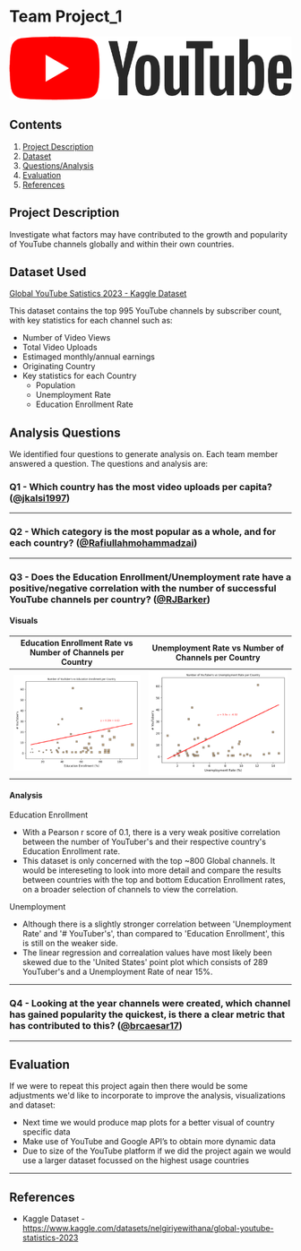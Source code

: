# Team Project_1

![YouTube logo](output_data/yt_logo_rgb_light.png)


## Contents

1. [Project Description](#project-description)
2. [Dataset](#dataset-used)
3. [Questions/Analysis](#analysis-questions)
4. [Evaluation](#evaluation)
5. [References](#references)


## Project Description   

Investigate what factors may have contributed to the growth and popularity of YouTube channels globally and within their own countries.


## Dataset Used

[Global YouTube Satistics 2023 - Kaggle Dataset](https://www.kaggle.com/datasets/nelgiriyewithana/global-youtube-statistics-2023)

This dataset contains the top 995 YouTube channels by subscriber count, with key statistics for each channel such as:
    
   - Number of Video Views  
   - Total Video Uploads  
   - Estimaged monthly/annual earnings  
   - Originating Country  
   - Key statistics for each Country  
       - Population  
       - Unemployment Rate  
       - Education Enrollment Rate  


## Analysis Questions   

We identified four questions to generate analysis on. Each team member answered a question. The questions and analysis are:

### Q1 - Which country has the most video uploads per capita? ([@jkalsi1997](https://github.com/jkalsi1997))

---

### Q2 - Which category is the most popular as a whole, and for each country? ([@Rafiullahmohammadzai](https://github.com/Rafiullahmohammadzai))

---

### Q3 - Does the Education Enrollment/Unemployment rate have a positive/negative correlation with the number of successful YouTube channels per country? ([@RJBarker](https://github.com/RJBarker))

#### Visuals

| Education Enrollment Rate vs Number of Channels per Country | Unemployment Rate vs Number of Channels per Country |
|----|----|
| ![Education vs Channels](output_data/youtubers_education_rate.png) | ![Unemployment vs Channels](output_data/youtubers_unemployment_rate.png) |

#### Analysis

Education Enrollment  
    
- With a Pearson r score of 0.1, there is a very weak positive correlation between the number of YouTuber's and their respective country's Education Enrollment rate.  
- This dataset is only concerned with the top ~800 Global channels. It would be intereseting to look into more detail and compare the results between countries with the top and bottom Education Enrollment rates, on a broader selection of channels to view the correlation.  

Unemployment

- Although there is a slightly stronger correlation between 'Unemployment Rate' and '# YouTuber's', than compared to 'Education Enrollment', this is still on the weaker side.  
- The linear regression and correalation values have most likely been skewed due to the 'United States' point plot which consists of 289 YouTuber's and a Unemployment Rate of near 15%.  

---

### Q4 - Looking at the year channels were created, which channel has gained popularity the quickest, is there a clear metric that has contributed to this? ([@brcaesar17](https://github.com/brcaesar17))

---

## Evaluation  

If we were to repeat this project again then there would be some adjustments we'd like to incorporate to improve the analysis, visualizations and dataset:

   - Next time we would produce map plots for a better visual of country specific data  
   - Make use of YouTube and Google API’s to obtain more dynamic data  
   - Due to size of the YouTube platform if we did the project again we would use a larger dataset focussed on the highest usage countries  

---

## References

   - Kaggle Dataset - https://www.kaggle.com/datasets/nelgiriyewithana/global-youtube-statistics-2023
